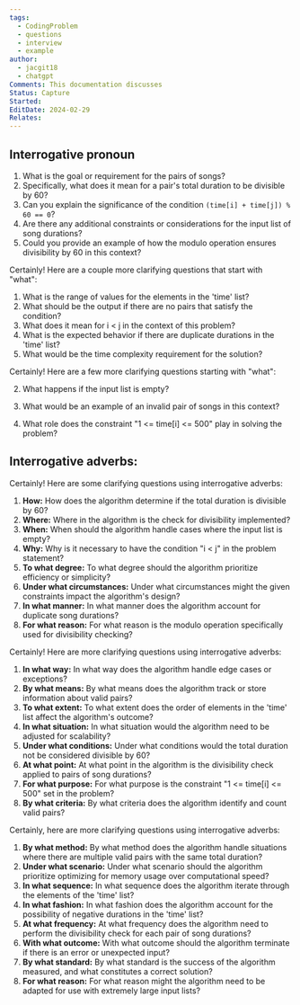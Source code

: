 ```yaml
---
tags:
  - CodingProblem
  - questions
  - interview
  - example
author:
  - jacgit18
  - chatgpt
Comments: This documentation discusses
Status: Capture
Started: 
EditDate: 2024-02-29
Relates:
---
```

## Interrogative pronoun

1. What is the goal or requirement for the pairs of songs?
2. Specifically, what does it mean for a pair's total duration to be divisible by 60?
3. Can you explain the significance of the condition `(time[i] + time[j]) % 60 == 0`?
4. Are there any additional constraints or considerations for the input list of song durations?
5. Could you provide an example of how the modulo operation ensures divisibility by 60 in this context?

Certainly! Here are a couple more clarifying questions that start with "what":

1. What is the range of values for the elements in the 'time' list?
2. What should be the output if there are no pairs that satisfy the condition?
3. What does it mean for i < j in the context of this problem?
4. What is the expected behavior if there are duplicate durations in the 'time' list?
5. What would be the time complexity requirement for the solution?

Certainly! Here are a few more clarifying questions starting with "what":


2. What happens if the input list is empty?

4. What would be an example of an invalid pair of songs in this context?
5. What role does the constraint "1 <= time[i] <= 500" play in solving the problem?


## Interrogative adverbs:

Certainly! Here are some clarifying questions using interrogative adverbs:

1. **How:** How does the algorithm determine if the total duration is divisible by 60?
2. **Where:** Where in the algorithm is the check for divisibility implemented?
3. **When:** When should the algorithm handle cases where the input list is empty?
4. **Why:** Why is it necessary to have the condition "i < j" in the problem statement?
5. **To what degree:** To what degree should the algorithm prioritize efficiency or simplicity?
6. **Under what circumstances:** Under what circumstances might the given constraints impact the algorithm's design?
7. **In what manner:** In what manner does the algorithm account for duplicate song durations?
8. **For what reason:** For what reason is the modulo operation specifically used for divisibility checking?

Certainly! Here are more clarifying questions using interrogative adverbs:

1. **In what way:** In what way does the algorithm handle edge cases or exceptions?
2. **By what means:** By what means does the algorithm track or store information about valid pairs?
3. **To what extent:** To what extent does the order of elements in the 'time' list affect the algorithm's outcome?
4. **In what situation:** In what situation would the algorithm need to be adjusted for scalability?
5. **Under what conditions:** Under what conditions would the total duration not be considered divisible by 60?
6. **At what point:** At what point in the algorithm is the divisibility check applied to pairs of song durations?
7. **For what purpose:** For what purpose is the constraint "1 <= time[i] <= 500" set in the problem?
8. **By what criteria:** By what criteria does the algorithm identify and count valid pairs?

Certainly, here are more clarifying questions using interrogative adverbs:

1. **By what method:** By what method does the algorithm handle situations where there are multiple valid pairs with the same total duration?
2. **Under what scenario:** Under what scenario should the algorithm prioritize optimizing for memory usage over computational speed?
3. **In what sequence:** In what sequence does the algorithm iterate through the elements of the 'time' list?
4. **In what fashion:** In what fashion does the algorithm account for the possibility of negative durations in the 'time' list?
5. **At what frequency:** At what frequency does the algorithm need to perform the divisibility check for each pair of song durations?
6. **With what outcome:** With what outcome should the algorithm terminate if there is an error or unexpected input?
7. **By what standard:** By what standard is the success of the algorithm measured, and what constitutes a correct solution?
8. **For what reason:** For what reason might the algorithm need to be adapted for use with extremely large input lists?